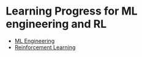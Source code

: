 # Learning Progress for ML engineering and RL

* [ML Engineering](ml_engineering/readme.MD)
* [Reinforcement Learning](reinforcement_learning/readme.MD)
